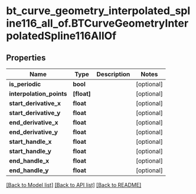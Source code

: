 # bt_curve_geometry_interpolated_spline116_all_of.BTCurveGeometryInterpolatedSpline116AllOf

## Properties
Name | Type | Description | Notes
------------ | ------------- | ------------- | -------------
**is_periodic** | **bool** |  | [optional] 
**interpolation_points** | **[float]** |  | [optional] 
**start_derivative_x** | **float** |  | [optional] 
**start_derivative_y** | **float** |  | [optional] 
**end_derivative_x** | **float** |  | [optional] 
**end_derivative_y** | **float** |  | [optional] 
**start_handle_x** | **float** |  | [optional] 
**start_handle_y** | **float** |  | [optional] 
**end_handle_x** | **float** |  | [optional] 
**end_handle_y** | **float** |  | [optional] 

[[Back to Model list]](../README.md#documentation-for-models) [[Back to API list]](../README.md#documentation-for-api-endpoints) [[Back to README]](../README.md)


